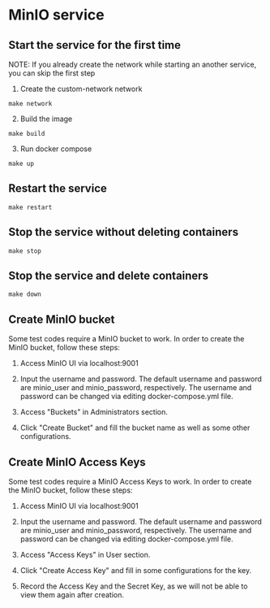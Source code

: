 # MinIO service 
## Start the service for the first time
NOTE: If you already create the network while starting an another service, you can skip the first step
1. Create the custom-network network
```
make network
```
2. Build the image 
```
make build
```
3. Run docker compose
```
make up
```

## Restart the service
```
make restart
```
## Stop the service without deleting containers
```
make stop
```
## Stop the service and delete containers
```
make down
```

## Create MinIO bucket
Some test codes require a MinIO bucket to work. In order to create the MinIO bucket, follow these steps:
1. Access MinIO UI via localhost:9001

2. Input the username and password. The default username and password are minio_user and minio_password, respectively. The username and password can be changed via editing docker-compose.yml file. 

3. Access "Buckets" in Administrators section. 

4. Click "Create Bucket" and fill the bucket name as well as some other configurations.

## Create MinIO Access Keys
Some test codes require a MinIO Access Keys to work. In order to create the MinIO bucket, follow these steps:
1. Access MinIO UI via localhost:9001

2. Input the username and password. The default username and password are minio_user and minio_password, respectively. The username and password can be changed via editing docker-compose.yml file. 

3. Access "Access Keys" in User section. 

4. Click "Create Access Key" and fill in some configurations for the key. 

5. Record the Access Key and the Secret Key, as we will not be able to view them again after creation. 



